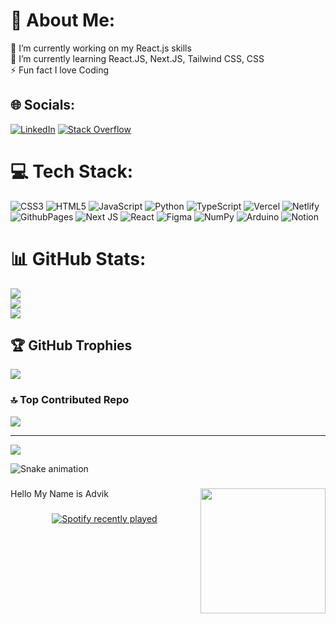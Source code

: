 # 💫 About Me:
 🔭 I’m currently working on my React.js skills
 <br>🌱 I’m currently learning React.JS, Next.JS, Tailwind CSS, CSS<br>⚡ Fun fact I love Coding


## 🌐 Socials:
[![LinkedIn](https://img.shields.io/badge/LinkedIn-%230077B5.svg?logo=linkedin&logoColor=white)](https://linkedin.com/in/advikaggarwal02) [![Stack Overflow](https://img.shields.io/badge/-Stackoverflow-FE7A16?logo=stack-overflow&logoColor=white)](https://stackoverflow.com/users/17207279) 

# 💻 Tech Stack:
![CSS3](https://img.shields.io/badge/css3-%231572B6.svg?style=for-the-badge&logo=css3&logoColor=white) ![HTML5](https://img.shields.io/badge/html5-%23E34F26.svg?style=for-the-badge&logo=html5&logoColor=white) ![JavaScript](https://img.shields.io/badge/javascript-%23323330.svg?style=for-the-badge&logo=javascript&logoColor=%23F7DF1E) ![Python](https://img.shields.io/badge/python-3670A0?style=for-the-badge&logo=python&logoColor=ffdd54) ![TypeScript](https://img.shields.io/badge/typescript-%23007ACC.svg?style=for-the-badge&logo=typescript&logoColor=white) ![Vercel](https://img.shields.io/badge/vercel-%23000000.svg?style=for-the-badge&logo=vercel&logoColor=white) ![Netlify](https://img.shields.io/badge/netlify-%23000000.svg?style=for-the-badge&logo=netlify&logoColor=#00C7B7) ![GithubPages](https://img.shields.io/badge/github%20pages-121013?style=for-the-badge&logo=github&logoColor=white) ![Next JS](https://img.shields.io/badge/Next-black?style=for-the-badge&logo=next.js&logoColor=white) ![React](https://img.shields.io/badge/react-%2320232a.svg?style=for-the-badge&logo=react&logoColor=%2361DAFB) ![Figma](https://img.shields.io/badge/figma-%23F24E1E.svg?style=for-the-badge&logo=figma&logoColor=white) ![NumPy](https://img.shields.io/badge/numpy-%23013243.svg?style=for-the-badge&logo=numpy&logoColor=white) ![Arduino](https://img.shields.io/badge/-Arduino-00979D?style=for-the-badge&logo=Arduino&logoColor=white) ![Notion](https://img.shields.io/badge/Notion-%23000000.svg?style=for-the-badge&logo=notion&logoColor=white)
# 📊 GitHub Stats:
![](https://github-readme-stats.vercel.app/api?username=advik-aggarwal&theme=gotham&hide_border=false&include_all_commits=true&count_private=true)<br/>
![](https://github-readme-streak-stats.herokuapp.com/?user=advik-aggarwal&theme=gotham&hide_border=false)<br/>
![](https://github-readme-stats.vercel.app/api/top-langs/?username=advik-aggarwal&theme=gotham&hide_border=false&include_all_commits=true&count_private=true&layout=compact)

## 🏆 GitHub Trophies
![](https://github-profile-trophy.vercel.app/?username=advik-aggarwal&theme=dark&no-frame=false&no-bg=true&margin-w=4)

### 🔝 Top Contributed Repo
![](https://github-contributor-stats.vercel.app/api?username=advik-aggarwal&limit=5&theme=dark&combine_all_yearly_contributions=true)

---
[![](https://visitcount.itsvg.in/api?id=advik-aggarwal&icon=1&color=6)](https://visitcount.itsvg.in)

<!-- Proudly created with GPRM ( https://gprm.itsvg.in ) -->
<img src="https://raw.githubusercontent.com/advik-aggarwal/advik-aggarwal/output/snake.svg" alt="Snake animation" />

###

<img align="right" height="200" src="https://media.tenor.com/tLN8s3PoWxEAAAAM/elon-musk-dancing.gif"  />

###

<p align="left">Hello My Name is Advik</p>

###

<div align="center">
  <a href="https://open.spotify.com/user/31mxo4t2d6qocrwuqndrracmtbni">
    <img src="https://spotify-recently-played-readme.vercel.app/api?user=31mxo4t2d6qocrwuqndrracmtbni&count=5" alt="Spotify recently played"  />
  </a>
</div>

###
